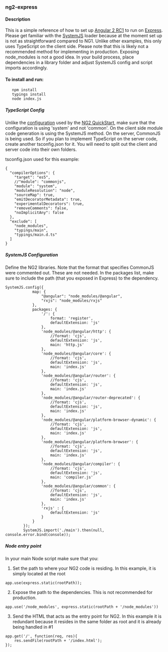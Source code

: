 ### ng2-express
#### Description
This is a simple reference of how to set up [Angular 2 RC1](http://angular.io) to run on [Express](http://expressjs.com). Please get familiar with the [SystemJS](https://github.com/systemjs/systemjs) loader 
because at the moment set up is not as straightforward compared to NG1.  Unlike other examples, this only uses TypeScript on the client side.  Please note that this is likely not a recommended method for implementing in production.
Exposing node_modules is not a good idea.  In your build process, place dependencies in a library folder and adjust SystemJS config and script imports accordingly.  
   
#### To install and run:
````
   npm install
   typings install
   node index.js
````

##### TypeScript Config
Unlike the [configuration](https://www.typescriptlang.org/docs/handbook/tsconfig-json.html) used by the [NG2 QuickStart](https://github.com/angular/quickstart), make sure that the configuration is using 'system' and not 'common'.
On the client side module code generation is using the SystemJS method.  On the server, CommonJS is being used. So if you plan to implement TypeScript on the server code, create another tsconfig.json for it.  You will need to
split out the client and server code into their own folders.

tsconfig.json used for this example:
````
{
  "compilerOptions": {
    "target": "es5",
    //"module": "commonjs",
    "module": "system",
    "moduleResolution": "node",
    "sourceMap": true,
    "emitDecoratorMetadata": true,
    "experimentalDecorators": true,
    "removeComments": false,
    "noImplicitAny": false
  },
  "exclude": [
    "node_modules",
    "typings/main",
    "typings/main.d.ts"
  ]
}
````

##### SystemJS Configuration
Define the NG2 libraries.  Note that the format that specifies CommonJS were commented out. These are not needed.   In the packages list, make sure to include the path
(that you exposed in Express) to the dependency.

````
SystemJS.config({
            map: {
                "@angular": "node_modules/@angular",
                "rxjs": "node_modules/rxjs"
            },
            packages: {
                '/': {
                    format: 'register',
                    defaultExtension: 'js'
                },
                'node_modules/@angular/http': {
                    //format: 'cjs',
                    defaultExtension: 'js',
                    main: 'http.js'
                },
                'node_modules/@angular/core': {
                    //format: 'cjs',
                    defaultExtension: 'js',
                    main: 'index.js'
                },
                'node_modules/@angular/router': {
                    //format: 'cjs',
                    defaultExtension: 'js',
                    main: 'index.js'
                },
                'node_modules/@angular/router-deprecated': {
                    //format: 'cjs',
                    defaultExtension: 'js',
                    main: 'index.js'
                },
                'node_modules/@angular/platform-browser-dynamic': {
                    //format: 'cjs',
                    defaultExtension: 'js',
                    main: 'index.js'
                },
                'node_modules/@angular/platform-browser': {
                    //format: 'cjs',
                    defaultExtension: 'js',
                    main: 'index.js'
                },
                'node_modules/@angular/compiler': {
                    //format: 'cjs',
                    defaultExtension: 'js',
                    main: 'compiler.js'
                },
                'node_modules/@angular/common': {
                    //format: 'cjs',
                    defaultExtension: 'js',
                    main: 'index.js'
                },
                'rxjs' : {
                    defaultExtension: 'js'
                }
            }
        });
        SystemJS.import('./main').then(null, console.error.bind(console));
````        

#####  Node entry point
In your main Node script make sure that you:

1.  Set the path to where your NG2 code is residing. In this example, it is simply located at the root
````
app.use(express.static(rootPath));
````
2.  Expose the path to the dependencies.  This is not recommended for production.
````
app.use('/node_modules', express.static(rootPath + '/node_modules'))
````
3.  Send the HTML that acts as the entry point for NG2. In this example it is redundant because it resides in the same folder as root
and it is already being handled in #1
````
app.get('/', function(req, res){
    res.sendFile(rootPath + '/index.html');
});
````